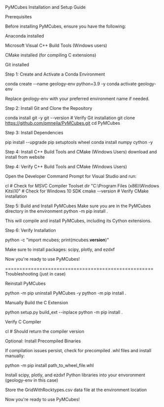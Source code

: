 PyMCubes Installation and Setup Guide

Prerequisites

Before installing PyMCubes, ensure you have the following:

Anaconda installed

Microsoft Visual C++ Build Tools (Windows users)

CMake installed (for compiling C extensions)

Git installed

Step 1: Create and Activate a Conda Environment

conda create --name geology-env python=3.9 -y
conda activate geology-env

Replace geology-env with your preferred environment name if needed.

Step 2: Install Git and Clone the Repository

conda install git -y
git --version  # Verify Git installation
git clone https://github.com/pmneila/PyMCubes.git
cd PyMCubes

Step 3: Install Dependencies

pip install --upgrade pip setuptools wheel
conda install numpy cython -y

Step 4: Install C++ Build Tools and CMake (Windows Users)
download and install from website

Step 4: Verify C++ Build Tools and CMake (Windows Users)

Open the Developer Command Prompt for Visual Studio and run:

cl  # Check for MSVC Compiler Toolset
dir "C:\Program Files (x86)\Windows Kits\10"  # Check for Windows 10 SDK
cmake --version  # Verify CMake installation

Step 5: Build and Install PyMCubes
Make sure you are in the PyMCubes directory in the environment
python -m pip install .

This will compile and install PyMCubes, including its Cython extensions.

Step 6: Verify Installation

python -c "import mcubes; print(mcubes.__version__)"

Make sure to install packages: scipy, plotly, and ezdxf

Now you're ready to use PyMCubes!

====================================================
Troubleshooting (just in case)

Reinstall PyMCubes

python -m pip uninstall PyMCubes -y
python -m pip install .

Manually Build the C Extension

python setup.py build_ext --inplace
python -m pip install .

Verify C Compiler

cl  # Should return the compiler version

Optional: Install Precompiled Binaries

If compilation issues persist, check for precompiled .whl files and install manually:

python -m pip install path_to_wheel_file.whl

Install scipy, plotly, and ezdxf Python libraries into your envoronment (geology-env in this case)

Store the GridWithRocktypes.csv data file at the environment location

Now you're ready to use PyMCubes!
